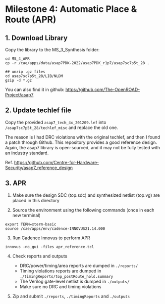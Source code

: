 # Milestone 4: Automatic Place & Route (APR)

## 1. Download Library
Copy the library to the MS_3_Synthesis folder:
````
cd MS_4_APR
cp -r /cae/apps/data/asap7PDK-2022/asap7PDK_r1p7/asap7sc7p5t_28 .

## unzip .gz files
cd asap7sc7p5t_28/LIB/NLDM
gzip -d *.gz
````
You can also find it in github:
https://github.com/The-OpenROAD-Project/asap7

## 2. Update techlef file
Copy the provided `asap7_tech_4x_201209.lef` into `/asap7sc7p5t_28/techlef_misc` and replace the old one.

The reason is I had DRC violations with the original techlef, and then I found a patch through Github. This repository provides a good reference design. Again, the asap7 library is open-sourced, and it may not be fully tested with an industry standard.

Ref. https://github.com/Centre-for-Hardware-Security/asap7_reference_design

## 3. APR
1. Make sure the design SDC (top.sdc) and synthesized netlist (top.vg) are placed in this directory

2. Source the environment using the following commands (once in each new terminal)
````
export TERM=xterm-basic
source /cae/apps/env/cadence-INNOVUS21.14.000 
````

3. Run Cadence Innovus to perform APR
````
innovus -no_gui -files apr_reference.tcl
````

4. Check reports and outputs
   - DRC/power/timing/area reports are dumped in `./reports/`
   - Timing violations reports are dumped in `./timingReports/top_postRoute_hold.summary`
   - The Verilog gate-level netlist is dumped in `./outputs/`
   - Make sure no DRC and timing violations

5. Zip and submit `./reports`, `./timingReports` and  `./outputs`